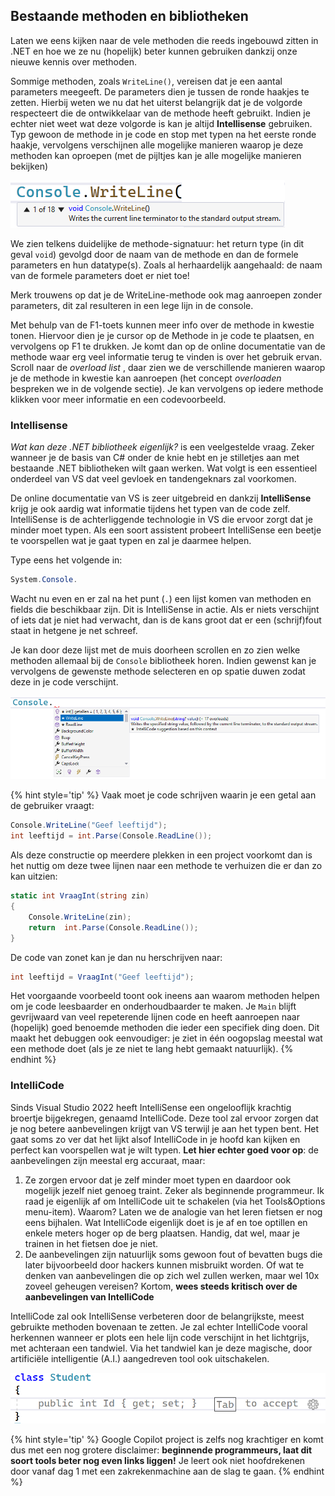 ## Bestaande methoden en bibliotheken

Laten we eens kijken naar de vele methoden die reeds ingebouwd zitten in .NET en hoe we ze nu (hopelijk) beter kunnen gebruiken dankzij onze nieuwe kennis over methoden.

Sommige methoden, zoals ``WriteLine()``, vereisen dat je een aantal parameters meegeeft. De parameters dien je tussen de ronde haakjes te zetten. Hierbij weten we nu dat het uiterst belangrijk dat je de volgorde respecteert die de ontwikkelaar van de methode heeft gebruikt. Indien je echter  niet weet wat deze volgorde is kan je altijd **Intellisense** gebruiken. Typ gewoon de methode in je code en stop met typen na het eerste ronde haakje, vervolgens verschijnen alle mogelijke manieren waarop je deze methoden kan oproepen (met de pijltjes kan je alle mogelijke manieren bekijken)


![Dit soort popups bevat een schat aan informatie.](../assets/4_methoden/methoden1.png)

We zien telkens duidelijke de methode-signatuur: het return type (in dit geval ``void``) gevolgd door de naam van de methode en dan de formele parameters en hun datatype(s). Zoals al herhaardelijk aangehaald: de naam van de formele parameters doet er niet toe! 

Merk trouwens op dat je de WriteLine-methode ook mag aanroepen zonder parameters, dit zal resulteren in een lege lijn in de console.

Met behulp van de F1-toets kunnen meer info over de methode in kwestie tonen. Hiervoor dien je je cursor op de Methode in je code te plaatsen, en vervolgens op F1 te drukken. Je komt dan op de online documentatie van de methode waar erg veel informatie terug te vinden is over het gebruik ervan. Scroll naar de *overload list* , daar zien we de verschillende manieren waarop je de methode in kwestie kan aanroepen (het concept *overloaden* bespreken we in de volgende sectie). Je kan vervolgens op iedere methode klikken voor meer informatie en een codevoorbeeld.



### Intellisense
*Wat kan deze .NET bibliotheek eigenlijk?* is een veelgestelde vraag. Zeker wanneer je de basis van C# onder de knie hebt en je stilletjes aan met bestaande .NET bibliotheken wilt gaan werken. Wat volgt is een essentieel onderdeel van VS dat veel gevloek en tandengeknars zal voorkomen.

De online documentatie van VS is zeer uitgebreid en dankzij **IntelliSense** krijg je ook aardig wat informatie tijdens het typen van de code zelf. IntelliSense is de achterliggende technologie in VS die ervoor zorgt dat je minder moet typen. Als een soort assistent probeert IntelliSense een beetje te voorspellen wat je gaat typen en zal je daarmee helpen. 



Type eens het volgende in:

```csharp
System.Console.
```

Wacht nu even en er zal na het punt (``.``) een lijst komen van methoden en fields die beschikbaar zijn. Dit is IntelliSense in actie. Als er niets verschijnt of iets dat je niet had verwacht, dan is de kans groot dat er een (schrijf)fout staat in hetgene je net schreef. 

Je kan door deze lijst met de muis doorheen scrollen en zo zien welke methoden allemaal bij de ``Console`` bibliotheek horen. Indien gewenst kan je vervolgens de gewenste methode selecteren en op spatie duwen zodat deze in je code verschijnt.


![De icoontjes geven aan of het om een methode (kubus), een eigenschap (Engelse sleutel) of een "event" (bliksem) gaat. Events behandelen we niet in dit boek.](../assets/4_methoden/methoden4.png)

{% hint style='tip' %}
Vaak moet je code schrijven waarin je een getal aan de gebruiker vraagt:

```csharp
Console.WriteLine("Geef leeftijd");
int leeftijd = int.Parse(Console.ReadLine());
```

Als deze constructie op meerdere plekken in een project voorkomt dan is het nuttig om deze twee lijnen naar een methode te verhuizen die er dan zo kan uitzien:

```csharp
static int VraagInt(string zin)
{
    Console.WriteLine(zin);
    return  int.Parse(Console.ReadLine());
}
```

De code van zonet kan je dan nu herschrijven naar:


```csharp
int leeftijd = VraagInt("Geef leeftijd");
```

Het voorgaande voorbeeld toont ook ineens aan waarom methoden helpen om je code leesbaarder en onderhoudbaarder te maken. Je ``Main`` blijft gevrijwaard van veel repeterende lijnen code en heeft aanroepen naar (hopelijk) goed benoemde methoden die ieder een specifiek ding doen. Dit maakt het debuggen ook eenvoudiger: je ziet in één oogopslag meestal wat een methode doet (als je ze niet te lang hebt gemaakt natuurlijk).
{% endhint %}

### IntelliCode

Sinds Visual Studio 2022 heeft IntelliSense een ongelooflijk krachtig broertje bijgekregen, genaamd  IntelliCode. Deze tool zal ervoor zorgen dat je nog betere aanbevelingen krijgt van VS terwijl je aan het typen bent. Het gaat soms zo ver dat het lijkt alsof IntelliCode in je hoofd kan kijken en perfect kan voorspellen wat je wilt typen. **Let hier echter goed voor op**: de aanbevelingen zijn meestal erg accuraat, maar:

1. Ze zorgen ervoor dat je zelf minder moet typen en daardoor ook mogelijk jezelf niet genoeg traint. Zeker als beginnende programmeur. Ik raad je eigenlijk af om IntelliCode uit te schakelen (via het Tools&Options menu-item). Waarom? Laten we de analogie van het leren fietsen er nog eens bijhalen. Wat IntelliCode eigenlijk doet is je af en toe optillen en enkele meters hoger op de berg plaatsen. Handig, dat wel, maar je trainen in het fietsen doe je niet.
2. De aanbevelingen zijn natuurlijk soms gewoon fout of bevatten bugs die later bijvoorbeeld door hackers kunnen misbruikt worden. Of wat te denken van aanbevelingen die op zich wel zullen werken, maar wel 10x zoveel geheugen vereisen? Kortom, **wees steeds kritisch over de aanbevelingen van IntelliCode**

IntelliCode zal ook IntelliSense verbeteren door de belangrijkste, meest gebruikte methoden bovenaan te zetten. Je zal echter IntelliCode vooral herkennen wanneer er plots een hele lijn code verschijnt in het lichtgrijs, met achteraan een tandwiel. Via het tandwiel kan je deze magische, door artificiële intelligentie (A.I.) aangedreven tool ook uitschakelen.


![Wanneer we later klassen gaan schrijven, zoals in deze screenshot, zal IntelliCode soms griezelig correcte voorstellen doen.](../assets/4_methoden/codeai.png)

{% hint style='tip' %}
Google Copilot project is zelfs nog krachtiger en komt dus met een nog grotere disclaimer: **beginnende programmeurs, laat dit soort tools beter nog even links liggen!** Je leert ook niet hoofdrekenen door vanaf dag 1 met een zakrekenmachine aan de slag te gaan.
{% endhint %}
